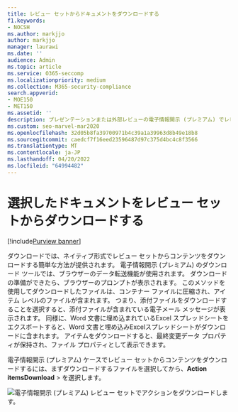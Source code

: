 ```yaml
---
title: レビュー セットからドキュメントをダウンロードする
f1.keywords:
- NOCSH
ms.author: markjjo
author: markjjo
manager: laurawi
ms.date: ''
audience: Admin
ms.topic: article
ms.service: O365-seccomp
ms.localizationpriority: medium
ms.collection: M365-security-compliance
search.appverid:
- MOE150
- MET150
ms.assetid: ''
description: プレゼンテーションまたは外部レビューの電子情報開示 (プレミアム) でレビュー セットからコンテンツを選択してダウンロードする方法について説明します。
ms.custom: seo-marvel-mar2020
ms.openlocfilehash: 32d05b8fa39700971b4c39a1a39963d8b49e18b8
ms.sourcegitcommit: caedcf7f16eed23596487d97c375d4bc4c8f3566
ms.translationtype: MT
ms.contentlocale: ja-JP
ms.lasthandoff: 04/20/2022
ms.locfileid: "64994482"
---
```

# <a name="download-selected-documents-from-a-review-set"></a>選択したドキュメントをレビュー セットからダウンロードする

[!include[Purview banner](../includes/purview-rebrand-banner.md)]

ダウンロードでは、ネイティブ形式でレビュー セットからコンテンツをダウンロードする簡単な方法が提供されます。 電子情報開示 (プレミアム) のダウンロード ツールでは、ブラウザーのデータ転送機能が使用されます。 ダウンロードの準備ができたら、ブラウザーのプロンプトが表示されます。 このメソッドを使用してダウンロードしたファイルは、コンテナー ファイルに圧縮され、アイテム レベルのファイルが含まれます。 つまり、添付ファイルをダウンロードすることを選択すると、添付ファイルが含まれている電子メール メッセージが表示されます。 同様に、Word 文書に埋め込まれているExcel スプレッドシートをエクスポートすると、Word 文書と埋め込みExcelスプレッドシートがダウンロードに含まれます。 アイテムをダウンロードすると、最終変更データ プロパティが保持され、ファイル プロパティとして表示できます。

電子情報開示 (プレミアム) ケースでレビュー セットからコンテンツをダウンロードするには、まずダウンロードするファイルを選択してから、**Action** **itemsDownload** >  を選択します。

![電子情報開示 (プレミアム) レビュー セットでアクションをダウンロードします。](../media/eDiscoDownload.png)
